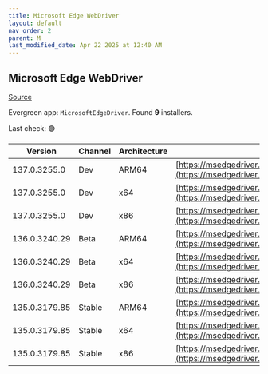 ```yaml
---
title: Microsoft Edge WebDriver
layout: default
nav_order: 2
parent: M
last_modified_date: Apr 22 2025 at 12:40 AM
---
```


## Microsoft Edge WebDriver

[Source](https://www.microsoft.com/edge)

Evergreen app: `MicrosoftEdgeDriver`. Found **9** installers.

Last check: 🟢

| Version       | Channel | Architecture | URI                                                                                                                                            |
| ------------- | ------- | ------------ | ---------------------------------------------------------------------------------------------------------------------------------------------- |
| 137.0.3255.0  | Dev     | ARM64        | [https://msedgedriver.azureedge.net/137.0.3255.0/edgedriver_arm64.zip](https://msedgedriver.azureedge.net/137.0.3255.0/edgedriver_arm64.zip)   |
| 137.0.3255.0  | Dev     | x64          | [https://msedgedriver.azureedge.net/137.0.3255.0/edgedriver_win64.zip](https://msedgedriver.azureedge.net/137.0.3255.0/edgedriver_win64.zip)   |
| 137.0.3255.0  | Dev     | x86          | [https://msedgedriver.azureedge.net/137.0.3255.0/edgedriver_win32.zip](https://msedgedriver.azureedge.net/137.0.3255.0/edgedriver_win32.zip)   |
| 136.0.3240.29 | Beta    | ARM64        | [https://msedgedriver.azureedge.net/136.0.3240.29/edgedriver_arm64.zip](https://msedgedriver.azureedge.net/136.0.3240.29/edgedriver_arm64.zip) |
| 136.0.3240.29 | Beta    | x64          | [https://msedgedriver.azureedge.net/136.0.3240.29/edgedriver_win64.zip](https://msedgedriver.azureedge.net/136.0.3240.29/edgedriver_win64.zip) |
| 136.0.3240.29 | Beta    | x86          | [https://msedgedriver.azureedge.net/136.0.3240.29/edgedriver_win32.zip](https://msedgedriver.azureedge.net/136.0.3240.29/edgedriver_win32.zip) |
| 135.0.3179.85 | Stable  | ARM64        | [https://msedgedriver.azureedge.net/135.0.3179.85/edgedriver_arm64.zip](https://msedgedriver.azureedge.net/135.0.3179.85/edgedriver_arm64.zip) |
| 135.0.3179.85 | Stable  | x64          | [https://msedgedriver.azureedge.net/135.0.3179.85/edgedriver_win64.zip](https://msedgedriver.azureedge.net/135.0.3179.85/edgedriver_win64.zip) |
| 135.0.3179.85 | Stable  | x86          | [https://msedgedriver.azureedge.net/135.0.3179.85/edgedriver_win32.zip](https://msedgedriver.azureedge.net/135.0.3179.85/edgedriver_win32.zip) |
